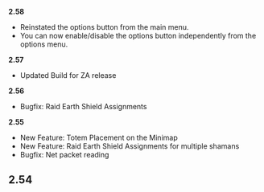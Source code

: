 **2.58**
- Reinstated the options button from the main menu.
- You can now enable/disable the options button independently from the options menu.

**2.57**
- Updated Build for ZA release

**2.56**
- Bugfix: Raid Earth Shield Assignments

**2.55**
- New Feature: Totem Placement on the Minimap
- New Feature: Raid Earth Shield Assignments for multiple shamans
- Bugfix: Net packet reading

**2.54**
-
